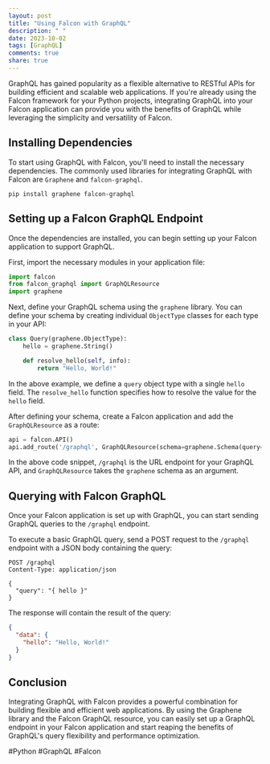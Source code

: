 ```yaml
---
layout: post
title: "Using Falcon with GraphQL"
description: " "
date: 2023-10-02
tags: [GraphQL]
comments: true
share: true
---
```


GraphQL has gained popularity as a flexible alternative to RESTful APIs for building efficient and scalable web applications. If you're already using the Falcon framework for your Python projects, integrating GraphQL into your Falcon application can provide you with the benefits of GraphQL while leveraging the simplicity and versatility of Falcon.

## Installing Dependencies

To start using GraphQL with Falcon, you'll need to install the necessary dependencies. The commonly used libraries for integrating GraphQL with Falcon are `Graphene` and `falcon-graphql`.

```shell
pip install graphene falcon-graphql
```

## Setting up a Falcon GraphQL Endpoint

Once the dependencies are installed, you can begin setting up your Falcon application to support GraphQL.

First, import the necessary modules in your application file:

```python
import falcon
from falcon_graphql import GraphQLResource
import graphene
```

Next, define your GraphQL schema using the `graphene` library. You can define your schema by creating individual `ObjectType` classes for each type in your API:

```python
class Query(graphene.ObjectType):
    hello = graphene.String()

    def resolve_hello(self, info):
        return "Hello, World!"
```

In the above example, we define a `query` object type with a single `hello` field. The `resolve_hello` function specifies how to resolve the value for the `hello` field.

After defining your schema, create a Falcon application and add the `GraphQLResource` as a route:

```python
api = falcon.API()
api.add_route('/graphql', GraphQLResource(schema=graphene.Schema(query=Query)))
```

In the above code snippet, `/graphql` is the URL endpoint for your GraphQL API, and `GraphQLResource` takes the `graphene` schema as an argument.

## Querying with Falcon GraphQL

Once your Falcon application is set up with GraphQL, you can start sending GraphQL queries to the `/graphql` endpoint.

To execute a basic GraphQL query, send a POST request to the `/graphql` endpoint with a JSON body containing the query:

```http
POST /graphql
Content-Type: application/json

{
  "query": "{ hello }"
}
```

The response will contain the result of the query:

```json
{
  "data": {
    "hello": "Hello, World!"
  }
}
```

## Conclusion

Integrating GraphQL with Falcon provides a powerful combination for building flexible and efficient web applications. By using the Graphene library and the Falcon GraphQL resource, you can easily set up a GraphQL endpoint in your Falcon application and start reaping the benefits of GraphQL's query flexibility and performance optimization.

#Python #GraphQL #Falcon